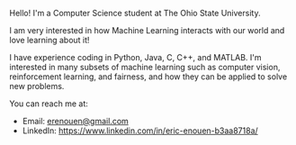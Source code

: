 Hello! I'm a Computer Science student at The Ohio State University.

I am very interested in how Machine Learning interacts with our world and love learning about it!

I have experience coding in Python, Java, C, C++, and MATLAB.
I'm interested in many subsets of machine learning such as computer vision, reinforcement learning, and fairness, and how they can be applied to solve new problems. 

You can reach me at:
* Email: erenouen@gmail.com
* LinkedIn: https://www.linkedin.com/in/eric-enouen-b3aa8718a/

